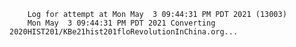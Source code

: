         Log for attempt at Mon May  3 09:44:31 PM PDT 2021 (13003)
        Mon May  3 09:44:31 PM PDT 2021 Converting 2020HIST201/KBe21hist201floRevolutionInChina.org...
